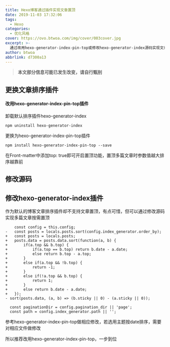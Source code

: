 ```yaml
---
title: Hexo博客通过插件实现文章置顶
date: 2019-11-03 17:32:06
tags:
  - Hexo
categories:
  - 优化风格
cover: https://ovo.btwoa.com/img/cover/003cover.jpg
excerpt: >-
  通过改用hexo-generator-index-pin-top或修改hexo-generator-index源码实现文章置顶
author: btwoa
abbrlink: d7300a13
---
```


> **本文部分信息可能已发生改变，请自行甄别**

## 更换文章排序插件

#### 改用hexo-generator-index-pin-top插件

卸载默认排序插件hexo-generator-index

```shell
npm uninstall hexo-generator-index
```

更换为hexo-generator-index-pin-top插件

```shell
npm install hexo-generator-index-pin-top --save
```

在Front-matter中添加top: true即可开启置顶功能，置顶多篇文章时参数值越大排序越靠前

## 修改源码 

## 修改hexo-generator-index插件

作为默认的博客文章排序插件却不支持文章置顶，有点可惜，但可以通过修改源码实现多篇文章按需置顶

```
    const config = this.config;
-   const posts = locals.posts.sort(config.index_generator.order_by);
+   const posts = locals.posts;
+   posts.data = posts.data.sort(function(a, b) {
+       if(a.top && b.top) {
+           if(a.top == b.top) return b.date - a.date;
+           else return b.top - a.top;
+       }
+       else if(a.top && !b.top) {
+           return -1;
+       }
+       else if(!a.top && b.top) {
+           return 1;
+       }
+       else return b.date - a.date;
+   });
- sort(posts.data, (a, b) => (b.sticky || 0) - (a.sticky || 0));

  const paginationDir = config.pagination_dir || 'page';
  const path = config.index_generator.path || '';
```

参考hexo-generator-index-pin-top做相应修改，若选用主题按date排序，需要对相应文件做修改

所以推荐改用hexo-generator-index-pin-top，一步到位